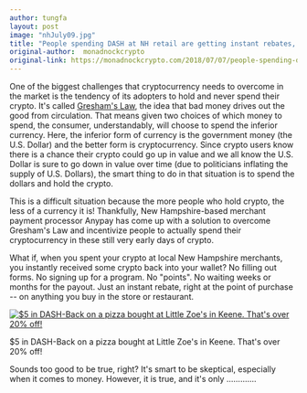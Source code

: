 ```yaml
---
author: tungfa
layout: post
image: "nhJuly09.jpg"
title: "People spending DASH at NH retail are getting instant rebates, aka “DASH-Back”. Here’s why and how it works."
original-author:  monadnockcrypto
original-link: https://monadnockcrypto.com/2018/07/07/people-spending-dash-at-nh-retail-are-getting-instant-rebates-aka-dash-back-heres-why-and-how-it-works/
---
```




One of the biggest challenges that cryptocurrency needs to overcome in the market is the tendency of its adopters to hold and never spend their crypto. It's called [Gresham's Law](https://en.wikipedia.org/wiki/Gresham%27s_law), the idea that bad money drives out the good from circulation. That means given two choices of which money to spend, the consumer, understandably, will choose to spend the inferior currency. Here, the inferior form of currency is the government money (the U.S. Dollar) and the better form is cryptocurrency. Since crypto users know there is a chance their crypto could go up in value and we all know the U.S. Dollar is sure to go down in value over time (due to politicians inflating the supply of U.S. Dollars), the smart thing to do in that situation is to spend the dollars and hold the crypto.

This is a difficult situation because the more people who hold crypto, the less of a currency it is! Thankfully, New Hampshire-based merchant payment processor Anypay has come up with a solution to overcome Gresham's Law and incentivize people to actually spend their cryptocurrency in these still very early days of crypto.

What if, when you spent your crypto at local New Hampshire merchants, you instantly received some crypto back into your wallet? No filling out forms. No signing up for a program. No "points". No waiting weeks or months for the payout. Just an instant rebate, right at the point of purchase -- on anything you buy in the store or restaurant.

[![$5 in DASH-Back on a pizza bought at Little Zoe's in Keene. That's over 20% off!](https://i1.wp.com/monadnockcrypto.com/wp-content/uploads/2018/07/DASH-Back_Wallet.jpg?resize=300%2C206&ssl=1)](https://i1.wp.com/monadnockcrypto.com/wp-content/uploads/2018/07/DASH-Back_Wallet.jpg?ssl=1)

$5 in DASH-Back on a pizza bought at Little Zoe's in Keene. That's over 20% off!

Sounds too good to be true, right? It's smart to be skeptical, especially when it comes to money. However, it is true, and it's only .............
